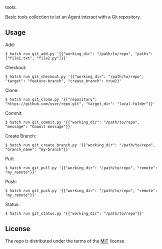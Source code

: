 tools:

Basic tools collection to let an Agent interact with a Git repository.

## Usage

Add:

```
$ hatch run git_add.py '{{"working_dir": "/path/to/repo", "paths": ["file1.txt", "file2.py"]}}'
```

Checkout:

```
$ hatch run git_checkout.py '{{"working_dir": "/path/to/repo", "target": "feature-branch", "create_branch": true}}'
```

Clone:

```
$ hatch run git_clone.py '{{"repository": "https://github.com/user/repo.git", "target_dir": "local-folder"}}'
```

Commit:

```
$ hatch run git_commit.py '{{"working_dir": "/path/to/repo", "message": "Commit message"}}'
```

Create Branch:

```
$ hatch run git_create_branch.py '{{"working_dir": "/path/to/repo", "branch_name": "my-branch"}}'
```

Pull:

```
$ hatch run git_pull.py '{{"working_dir": "/path/to/repo", "remote": "my_remote"}}'
```

Push:

```
$ hatch run git_push.py '{{"working_dir": "/path/to/repo", "remote": "my_remote"}}'
```

Status:

```
$ hatch run git_status.py '{{"working_dir": "/path/to/repo"}}'
```

## License

The repo is distributed under the terms of the [MIT](https://spdx.org/licenses/MIT.html) license.

